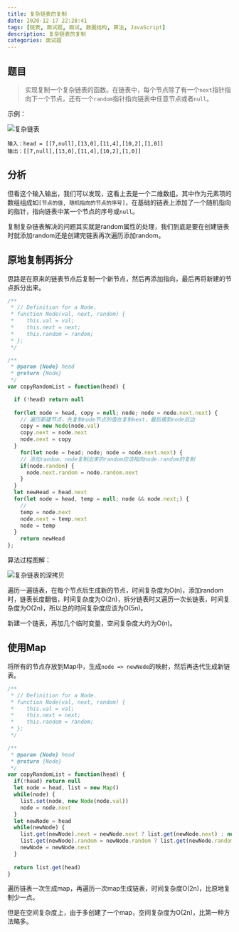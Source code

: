 ```yaml
---
title: 复杂链表的复制
date: 2020-12-17 22:28:41
tags: [链表, 面试题, 面试, 数据结构, 算法, JavaScript]
description: 复杂链表的复制
categories: 面试题
---
```


## 题目

> 实现复制一个复杂链表的函数。在链表中，每个节点除了有一个`next`指针指向下一个节点，还有一个`random`指针指向链表中任意节点或者`null`。

示例：

![复杂链表](e1.png)

``` 
输入：head = [[7,null],[13,0],[11,4],[10,2],[1,0]]
输出：[[7,null],[13,0],[11,4],[10,2],[1,0]]
```

## 分析

但看这个输入输出，我们可以发现，这看上去是一个二维数组。其中作为元素项的数组组成如`[节点的值, 随机指向的节点的序号]`，在基础的链表上添加了一个随机指向的指针，指向链表中某一个节点的序号或`null`。

复制复杂链表解决的问题其实就是random属性的处理，我们到底是要在创建链表时就添加random还是创建完链表再次遍历添加random。

## 原地复制再拆分

思路是在原来的链表节点后复制一个新节点，然后再添加指向，最后再将新建的节点拆分出来。

``` js
/**
 * // Definition for a Node.
 * function Node(val, next, random) {
 *    this.val = val;
 *    this.next = next;
 *    this.random = random;
 * };
 */

/**
 * @param {Node} head
 * @return {Node}
 */
var copyRandomList = function(head) {

  if (!head) return null
  
  for(let node = head, copy = null; node; node = node.next.next) {
    // 遍历新建节点，先复制node节点的值在复制next，最后接到node后边
    copy = new Node(node.val)
  	copy.next = node.next
  	node.next = copy
  }
	for(let node = head; node; node = node.next.next) {
    // 添加random，node复制出来的random应该指向node.random的复制
    if(node.random) {
      node.next.random = node.random.next
    }
  }
  let newHead = head.next
  for(let node = head, temp = null; node && node.next;) {
    // 
    temp = node.next
    node.next = temp.next
    node = temp
  }
	return newHead
};
```

算法过程图解：

![复杂链表的深拷贝](复杂链表的深拷贝.png)

遍历一遍链表，在每个节点后生成新的节点，时间复杂度为O(n)，添加random时，链表长度翻倍，时间复杂度为O(2n)，拆分链表时又遍历一次长链表，时间复杂度为O(2n)，所以总的时间复杂度应该为O(5n)。

新建一个链表，再加几个临时变量，空间复杂度大约为O(n)。

## 使用Map

将所有的节点存放到Map中，生成`node => newNode`的映射，然后再迭代生成新链表。

``` js
/**
 * // Definition for a Node.
 * function Node(val, next, random) {
 *    this.val = val;
 *    this.next = next;
 *    this.random = random;
 * };
 */

/**
 * @param {Node} head
 * @return {Node}
 */
var copyRandomList = function(head) {
  if(!head) return null
  let node = head, list = new Map()
  while(node) {
    list.set(node, new Node(node.val))
    node = node.next
  }
  let newNode = head
  while(newNode) {
    list.get(newNode).next = newNode.next ? list.get(newNode.next) : null
    list.get(newNode).random = newNode.random ? list.get(newNode.random) : null
    newNode = newNode.next
  }
  
  return list.get(head)
}
```

遍历链表一次生成map，再遍历一次map生成链表，时间复杂度O(2n)，比原地复制少一点。

但是在空间复杂度上，由于多创建了一个map，空间复杂度为O(2n)，比第一种方法略多。

